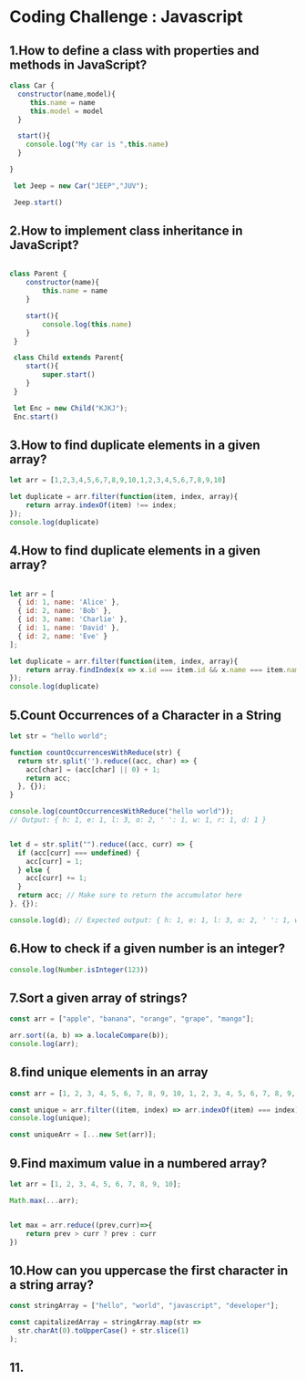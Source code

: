 
# Coding Challenge : Javascript

## 1.How to define a class with properties and methods in JavaScript?


```js 
class Car {
  constructor(name,model){
     this.name = name
     this.model = model
  }

  start(){
    console.log("My car is ",this.name)
  }

}

 let Jeep = new Car("JEEP","JUV");

 Jeep.start()
```

## 2.How to implement class inheritance in JavaScript?

```js

class Parent {
    constructor(name){
        this.name = name
    }

    start(){
        console.log(this.name)
    }
 }

 class Child extends Parent{
    start(){
        super.start()
    }
 }

 let Enc = new Child("KJKJ");
 Enc.start()
```

## 3.How to find duplicate elements in a given array?

```js
let arr = [1,2,3,4,5,6,7,8,9,10,1,2,3,4,5,6,7,8,9,10]
```
```js
let duplicate = arr.filter(function(item, index, array){
    return array.indexOf(item) !== index;
});
console.log(duplicate)
```
## 4.How to find duplicate elements in a given array?

```js

let arr = [
  { id: 1, name: 'Alice' },
  { id: 2, name: 'Bob' },
  { id: 3, name: 'Charlie' },
  { id: 1, name: 'David' },
  { id: 2, name: 'Eve' }
];

```

```js
let duplicate = arr.filter(function(item, index, array){
    return array.findIndex(x => x.id === item.id && x.name === item.name) !== index;
});
console.log(duplicate)
```

## 5.Count Occurrences of a Character in a String

```js
let str = "hello world";
```

```js
function countOccurrencesWithReduce(str) {
  return str.split('').reduce((acc, char) => {
    acc[char] = (acc[char] || 0) + 1;
    return acc;
  }, {});
}

console.log(countOccurrencesWithReduce("hello world"));
// Output: { h: 1, e: 1, l: 3, o: 2, ' ': 1, w: 1, r: 1, d: 1 }

```

```js

let d = str.split("").reduce((acc, curr) => {
  if (acc[curr] === undefined) {
    acc[curr] = 1;
  } else {
    acc[curr] += 1;
  }
  return acc; // Make sure to return the accumulator here
}, {});

console.log(d); // Expected output: { h: 1, e: 1, l: 3, o: 2, ' ': 1, w: 1, r: 1, d: 1 }

```

## 6.How to check if a given number is an integer?

```js
console.log(Number.isInteger(123))
```

## 7.Sort a given array of strings?

```js
const arr = ["apple", "banana", "orange", "grape", "mango"];
```

```js
arr.sort((a, b) => a.localeCompare(b));
console.log(arr);
```

## 8.find unique elements in an array

```js
const arr = [1, 2, 3, 4, 5, 6, 7, 8, 9, 10, 1, 2, 3, 4, 5, 6, 7, 8, 9, 10];
```
```js
const unique = arr.filter((item, index) => arr.indexOf(item) === index);
console.log(unique);
```
```js
const uniqueArr = [...new Set(arr)];
```

## 9.Find maximum value in a numbered array?

```js
let arr = [1, 2, 3, 4, 5, 6, 7, 8, 9, 10];
```

```js
Math.max(...arr);
```

```js

let max = arr.reduce((prev,curr)=>{
    return prev > curr ? prev : curr
})

```

## 10.How can you uppercase the first character in a string array?

```js
const stringArray = ["hello", "world", "javascript", "developer"];

```
```js
const capitalizedArray = stringArray.map(str => 
  str.charAt(0).toUpperCase() + str.slice(1)
);
```

## 11.

